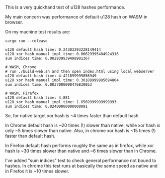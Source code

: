 This is a very quickhand test of u128 hashes performance.

My main concern was performance of default u128 hash on WASM in browser.

On my machine test results are:
```
cargo run --release

u128 default hash time: 0.24303293228149414
u128 xor hash manual impl time: 0.06629395484924316
sum indices time: 0.002939939498901367

# WASM, Chrome
# run ./build-web.sh and then open index.html using local webserver
u128 default hash time: 4.421899999856949
u128 xor hash manual impl time: 0.30189999985694804
sum indices time: 0.0037000000476830053

# WASM, Firefox
u128 default hash time: 4.881 
u128 xor hash manual impl time: 1.8569999999999993
sum indices time: 0.02400000000000091
```

So, for native target xor hash is ~4 times faster than default hash.

In Chrome default hash is ~20 times (!) slower than native, while xor hash is only ~5 times slower than native. 
Also, in chrome xor hash is ~15 times (!) faster than default hash.

In Firefox default hash performs roughly the same as in firefox, while xor hash is ~30 times slower than native and ~6 times slower than in Chrome.

I've added "sum indices" test to check general performance not bound to hashes. 
In chrome this test runs at basically the same speed as native and in Firefox it is ~10 times slower.
